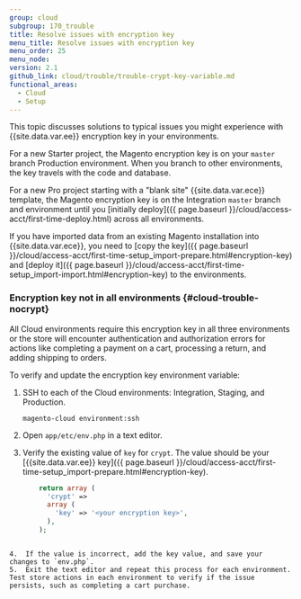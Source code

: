 ```yaml
---
group: cloud
subgroup: 170_trouble
title: Resolve issues with encryption key
menu_title: Resolve issues with encryption key
menu_order: 25
menu_node:
version: 2.1
github_link: cloud/trouble/trouble-crypt-key-variable.md
functional_areas:
  - Cloud
  - Setup
---
```


This topic discusses solutions to typical issues you might experience with {{site.data.var.ee}} encryption key in your environments.

For a new Starter project, the Magento encryption key is on your `master` branch Production environment. When you branch to other environments, the key travels with the code and database.

For a new Pro project starting with a "blank site" {{site.data.var.ece}} template, the Magento encryption key is on the Integration `master` branch and environment until you [initially deploy]({{ page.baseurl }}/cloud/access-acct/first-time-deploy.html) across all environments.

If you have imported data from an existing Magento installation into {{site.data.var.ece}}, you need to [copy the key]({{ page.baseurl }}/cloud/access-acct/first-time-setup_import-prepare.html#encryption-key) and [deploy it]({{ page.baseurl }}/cloud/access-acct/first-time-setup_import-import.html#encryption-key) to the environments.

### Encryption key not in all environments {#cloud-trouble-nocrypt}

All Cloud environments require this encryption key in all three environments or the store will encounter authentication and authorization errors for actions like completing a payment on a cart, processing a return, and adding shipping to orders.

To verify and update the encryption key environment variable:

1.  SSH to each of the Cloud environments: Integration, Staging, and Production.

        magento-cloud environment:ssh
2.  Open `app/etc/env.php` in a text editor.
3.  Verify the existing value of `key` for `crypt`. The value should be your [{{site.data.var.ee}} key]({{ page.baseurl }}/cloud/access-acct/first-time-setup_import-prepare.html#encryption-key).

    ```php
        return array (
          'crypt' =>
          array (
            'key' => '<your encryption key>',
          ),
        );
   ```

4.  If the value is incorrect, add the key value, and save your changes to `env.php`.
5.  Exit the text editor and repeat this process for each environment. Test store actions in each environment to verify if the issue persists, such as completing a cart purchase.
